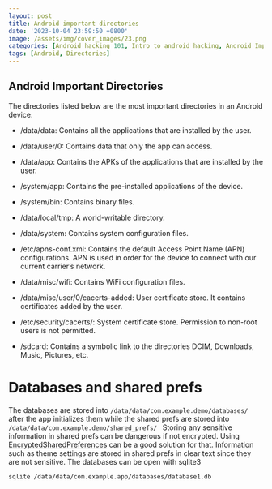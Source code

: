 ```yaml
---
layout: post
title: Android important directories
date: '2023-10-04 23:59:50 +0800'
image: /assets/img/cover_images/23.png
categories: [Android hacking 101, Intro to android hacking, Android Important Directories]
tags: [Android, Directories]
---
```


## Android Important Directories

The directories listed below are the most important directories in an Android device:

* /data/data: Contains all the applications that are installed by the user.

* /data/user/0: Contains data that only the app can access.

* /data/app: Contains the APKs of the applications that are installed by the user.

* /system/app: Contains the pre-installed applications of the device.

* /system/bin: Contains binary files.

* /data/local/tmp: A world-writable directory.

* /data/system: Contains system configuration files.

* /etc/apns-conf.xml: Contains the default Access Point Name (APN) configurations. APN is used in order for the device to connect with our current carrier’s network.

* /data/misc/wifi: Contains WiFi configuration files.

* /data/misc/user/0/cacerts-added: User certificate store. It contains certificates added by the user.

* /etc/security/cacerts/: System certificate store. Permission to non-root users is not permitted.

* /sdcard: Contains a symbolic link to the directories DCIM, Downloads, Music, Pictures, etc.

# Databases and shared prefs
The databases are stored into ```/data/data/com.example.demo/databases/ ``` after the app initializes them while the shared prefs are stored into ```/data/data/com.example.demo/shared_prefs/ ```
Storing any sensitive information in shared prefs can be dangerous if not encrypted. Using [EncryptedSharedPreferences](https://developer.android.com/reference/kotlin/androidx/security/crypto/EncryptedSharedPreferences.html) can be a good solution for that. Information such as theme settings are stored in shared prefs in clear text since they are not sensitive.
The databases can be open with sqlite3
```bash
sqlite /data/data/com.example.app/databases/database1.db
```
